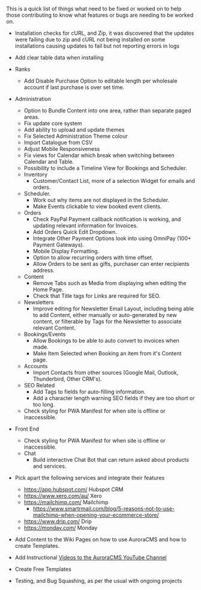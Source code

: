 This is a quick list of things what need to be fixed or worked on to help those contributing to know what features or bugs are needing to be worked on.

- Installation checks for cURL, and Zip, it was discovered that the updates were failing due to zip and cURL not being installed on some installations causing updates to fail but not reporting errors in logs
- Add clear table data when installing
- Ranks
  - Add Disable Purchase Option to editable length per wholesale account if last purchase is over set time.
- Administration
  - Option to Bundle Content into one area, rather than separate paged areas.
  - Fix update core system
  - Add ability to upload and update themes
  - Fix Selected Administration Theme colour
  - Import Catalogue from CSV
  - Adjust Mobile Responsiveness
  - Fix views for Calendar which break when switching between Calendar and Table.
  - Possibility to include a Timeline View for Bookings and Scheduler.
  - Inventory
    - Customer/Contact List, more of a selection Widget for emails and orders.
  - Scheduler.
    - Work out why items are not displayed in the Scheduler.
    - Make Events clickable to view booked event clients.
  - Orders
    - Check PayPal Payment callback notification is working, and updating relevant information for Invoices.
    - Add Orders Quick Edit Dropdown.
    - Integrate Other Payment Options look into using OmniPay (100+ Payment Gateways).
    - Mobile Display Formatting.
    - Option to allow recurring orders with time offset.
    - Allow Orders to be sent as gifts, purchaser can enter recipients address.
  - Content
    - Remove Tabs such as Media from displaying when editing the Home Page.
    - Check that Title tags for Links are required for SEO.
  - Newsletters
    - Improve editing for Newsletter Email Layout, including being able to add Content, either manually or auto-generated by new content, or filterable by Tags for the Newsletter to associate relevant Content.
  - Bookings/Events
    - Allow Bookings to be able to auto convert to invoices when made.
    - Make Item Selected when Booking an item from it's Content page.
  - Accounts
    - Import Contacts from other sources (Google Mail, Outlook, Thunderbird, Other CRM's).
  - SEO Related
    - Add Tags to fields for auto-filling information.
    - Add a character length warning SEO fields if they are too short or too long.
  - Check styling for PWA Manifest for when site is offline or inaccessible.
- Front End
  - Check styling for PWA Manifest for when site is offline or inaccessible.
  - Chat
    - Build interactive Chat Bot that can return asked about products and services.
- Pick apart the following services and integrate their features
  - https://app.hubspot.com/ Hubspot CRM
  - https://www.xero.com/au/ Xero
  - https://mailchimp.com/ Mailchimp
    - https://www.smartrmail.com/blog/5-reasons-not-to-use-mailchimp-when-opening-your-ecommerce-store/
  - https://www.drip.com/ Drip
  - https://monday.com/ Monday

- Add Content to the Wiki Pages on how to use AuroraCMS and how to create Templates.
- Add Instructional [Videos to the AuroraCMS YouTube Channel](https://www.youtube.com/channel/UC9vFbrBKmnSgf8TNUBvDX2Q)
- Create Free Templates
- Testing, and Bug Squashing, as per the usual with ongoing projects
